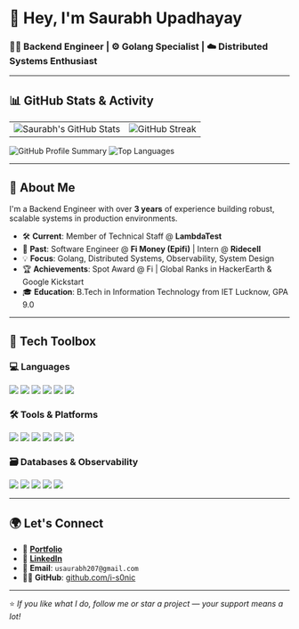 # 👋 Hey, I'm Saurabh Upadhayay

### 🧑‍💻 Backend Engineer | ⚙️ Golang Specialist | ☁️ Distributed Systems Enthusiast

---

## 📊 GitHub Stats & Activity

<table>
  <tr>
    <td>
      <img src="https://github-readme-stats.vercel.app/api?username=i-s0nic&show_icons=true&theme=radical&hide_border=true" alt="Saurabh's GitHub Stats"/>
    </td>
    <td>
      <img src="https://streak-stats.demolab.com?user=i-s0nic&theme=radical&hide_border=true" alt="GitHub Streak"/>
    </td>
  </tr>
</table>

<img src="https://github-profile-summary-cards.vercel.app/api/cards/profile-details?username=i-s0nic&theme=radical" alt="GitHub Profile Summary"/>

<img src="https://github-readme-stats.vercel.app/api/top-langs/?username=i-s0nic&layout=compact&theme=radical&langs_count=10&hide_border=true" alt="Top Languages"/>

---

## 💼 About Me

I'm a Backend Engineer with over **3 years** of experience building robust, scalable systems in production environments.

- 🛠️ **Current**: Member of Technical Staff @ **LambdaTest**  
- 🏢 **Past**: Software Engineer @ **Fi Money (Epifi)** | Intern @ **Ridecell**  
- 💡 **Focus**: Golang, Distributed Systems, Observability, System Design  
- 🏆 **Achievements**: Spot Award @ Fi | Global Ranks in HackerEarth & Google Kickstart  
- 🎓 **Education**: B.Tech in Information Technology from IET Lucknow, GPA 9.0  

---

## 🧰 Tech Toolbox

### 💻 Languages

<img src="https://img.shields.io/badge/Go-00ADD8?style=flat-square&logo=go&logoColor=white"/>
<img src="https://img.shields.io/badge/C++-00599C?style=flat-square&logo=c%2B%2B&logoColor=white"/>
<img src="https://img.shields.io/badge/Java-ED8B00?style=flat-square&logo=java&logoColor=white"/>
<img src="https://img.shields.io/badge/Python-3776AB?style=flat-square&logo=python&logoColor=white"/>
<img src="https://img.shields.io/badge/JavaScript-F7DF1E?style=flat-square&logo=javascript&logoColor=black"/>
<img src="https://img.shields.io/badge/SQL-336791?style=flat-square&logo=postgresql&logoColor=white"/>

### 🛠️ Tools & Platforms

<img src="https://img.shields.io/badge/Kubernetes-326CE5?style=flat-square&logo=kubernetes&logoColor=white"/>
<img src="https://img.shields.io/badge/Docker-2496ED?style=flat-square&logo=docker&logoColor=white"/>
<img src="https://img.shields.io/badge/GitHub_Actions-2088FF?style=flat-square&logo=github-actions&logoColor=white"/>
<img src="https://img.shields.io/badge/AWS-232F3E?style=flat-square&logo=amazon-aws&logoColor=white"/>
<img src="https://img.shields.io/badge/Redis-DC382D?style=flat-square&logo=redis&logoColor=white"/>
<img src="https://img.shields.io/badge/gRPC-4A154B?style=flat-square&logo=grpc&logoColor=white"/>

### 🗃️ Databases & Observability

<img src="https://img.shields.io/badge/PostgreSQL-336791?style=flat-square&logo=postgresql&logoColor=white"/>
<img src="https://img.shields.io/badge/MySQL-4479A1?style=flat-square&logo=mysql&logoColor=white"/>
<img src="https://img.shields.io/badge/DynamoDB-4053D6?style=flat-square&logo=amazon-dynamodb&logoColor=white"/>
<img src="https://img.shields.io/badge/OpenSearch-005EB8?style=flat-square&logo=opensearch&logoColor=white"/>
<img src="https://img.shields.io/badge/Grafana-F46800?style=flat-square&logo=grafana&logoColor=white"/>

---

## 🌍 Let's Connect

- 🔗 [**Portfolio**](https://i-s0nic.github.io/knowme/)
- 💼 [**LinkedIn**](https://www.linkedin.com/in/is0nic/)
- 📧 **Email**: `usaurabh207@gmail.com`
- 🧑‍💻 **GitHub**: [github.com/i-s0nic](https://github.com/i-s0nic)

---

⭐️ *If you like what I do, follow me or star a project — your support means a lot!*
